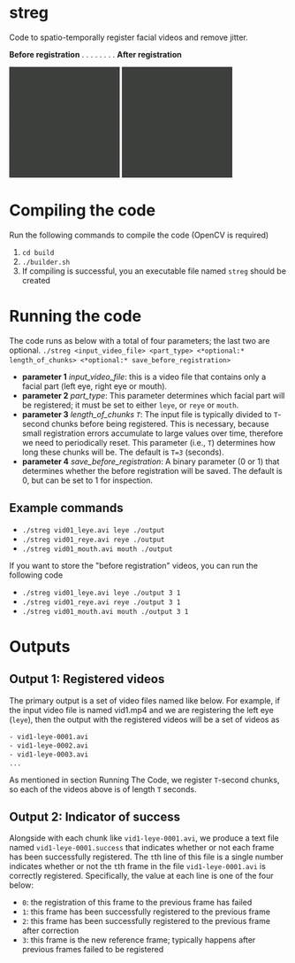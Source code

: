 # streg 

Code to spatio-temporally register facial videos and remove jitter.

**Before registration**         . . . . . . . .        **After registration**

![Before registration](build/exampleoutput/before_eye.gif "Before" ) ![After registration](build/exampleoutput/after_eye.gif "After")



# Compiling the code

Run the following commands to compile the code (OpenCV is required)
1. `cd build`
1. `./builder.sh`
1. If compiling is successful, you an executable file named `streg` should be created


# Running the code

The code runs as below with a total of four parameters; the last two are optional.
`./streg <input_video_file> <part_type> <*optional:* length_of_chunks> <*optional:* save_before_registration>`
- **parameter 1** *input_video_file*: this is a video file that contains only a facial part (left eye, right eye or mouth).
- **parameter 2** *part_type*: This parameter determines which facial part will be registered; it must be set to either `leye`, or `reye` or `mouth`.
- **parameter 3** *length_of_chunks `T`*: The input file is typically divided to `T`-second chunks before being registered. This is necessary, because small registration errors accumulate to large values over time, therefore we need to periodically reset. This parameter (i.e., `T`) determines how long these chunks will be. The default is `T=3` (seconds).
- **parameter 4** *save_before_registration*: A binary parameter (0 or 1) that determines whether the before registration will be saved. The default is 0, but can be set to 1 for inspection.


## Example commands

- `./streg vid01_leye.avi leye ./output `
- `./streg vid01_reye.avi reye ./output `
- `./streg vid01_mouth.avi mouth ./output `

If you want to store the "before registration" videos, you can run the following code

- `./streg vid01_leye.avi leye ./output 3 1`
- `./streg vid01_reye.avi reye ./output 3 1`
- `./streg vid01_mouth.avi mouth ./output 3 1`


# Outputs

## Output 1: Registered videos
The primary output is a set of video files named like below. For example, if the input video file is named vid1.mp4 and we are registering the left eye (`leye`), then the output with the registered videos will be a set of videos as
```
- vid1-leye-0001.avi
- vid1-leye-0002.avi
- vid1-leye-0003.avi
...
```
As mentioned in section Running The Code, we register `T`-second chunks, so each of the videos above is of length `T` seconds.

## Output 2: Indicator of success
Alongside with each chunk like `vid1-leye-0001.avi`, we produce a text file named `vid1-leye-0001.success` that indicates whether or not each frame has been successfully registered. The `t`th line of this file is a single number indicates whether or not the `t`th frame in the file `vid1-leye-0001.avi` is correctly registered. Specifically, the value at each line is one of the four below:

- `0`: the registration of this frame to the previous frame has failed
- `1`: this frame has been successfully registered to the previous frame
- `2`: this frame has been successfully registered to the previous frame after correction
- `3`: this frame is the new reference frame; typically happens after previous frames failed to be registered



